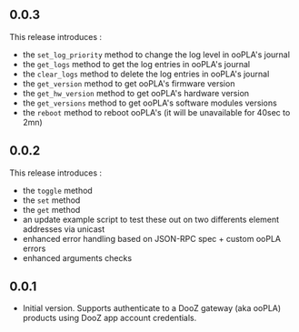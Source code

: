 ## 0.0.3

This release introduces :

- the `set_log_priority` method to change the log level in ooPLA's journal
- the `get_logs` method to get the log entries in ooPLA's journal
- the `clear_logs` method to delete the log entries in ooPLA's journal
- the `get_version` method to get ooPLA's firmware version
- the `get_hw_version` method to get ooPLA's hardware version
- the `get_versions` method to get ooPLA's software modules versions
- the `reboot` method to reboot ooPLA's (it will be unavailable for 40sec to 2mn)

## 0.0.2

This release introduces :

- the `toggle` method
- the `set` method
- the `get` method
- an update example script to test these out on two differents element addresses via unicast
- enhanced error handling based on JSON-RPC spec + custom ooPLA errors
- enhanced arguments checks

## 0.0.1

- Initial version. Supports authenticate to a DooZ gateway (aka ooPLA) products using DooZ app account credentials.

